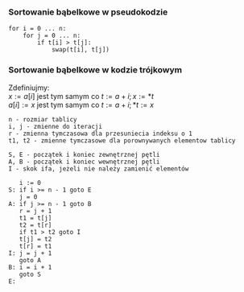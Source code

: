 ### Sortowanie bąbelkowe w pseudokodzie

```
for i = 0 ... n:
    for j = 0 ... n:
        if t[i] > t[j]:
            swap(t[i], t[j])
```

### Sortowanie bąbelkowe w kodzie trójkowym

Zdefiniujmy:\
$x := a[i]$ jest tym samym co $t := a + i; x := *t$\
$a[i] := x$ jest tym samym co $t := a + i; *t := x$

```
n - rozmiar tablicy
i, j - zmienne do iteracji
r - zmienna tymczasowa dla przesuniecia indeksu o 1
t1, t2 - zmienne tymczasowe dla porownywanych elementow tablicy

S, E - początek i koniec zewnętrznej pętli
A, B - początek i koniec wewnętrznej pętli
I - skok ifa, jeżeli nie należy zamienić elementów

   i := 0
S: if i >= n - 1 goto E
   j = 0
A: if j >= n - 1 goto B
   r = j + 1
   t1 = t[j]
   t2 = t[r]
   if t1 > t2 goto I
   t[j] = t2
   t[r] = t1
I: j = j + 1
   goto A
B: i = i + 1
   goto S
E:
```
